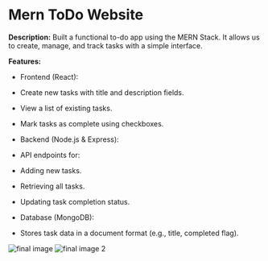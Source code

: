 # Mern ToDo Website 

**Description:**
Built a functional to-do app using the MERN Stack. It allows us to create, manage, and track tasks with a simple interface. 

**Features:**

* Frontend (React):
* Create new tasks with title and description fields.
* View a list of existing tasks.
* Mark tasks as complete using checkboxes.

* Backend (Node.js & Express):
* API endpoints for:
* Adding new tasks.
* Retrieving all tasks.
* Updating task completion status.

* Database (MongoDB):
* Stores task data in a document format (e.g., title, completed flag).


![final image](https://github.com/FahadKhanRaj/mern-todo-website/assets/91188743/a3709ee8-9359-4b53-8811-725fc824a6e9)
![final image 2](https://github.com/FahadKhanRaj/mern-todo-website/assets/91188743/7011fffe-8569-4310-bc10-78af00342176)




